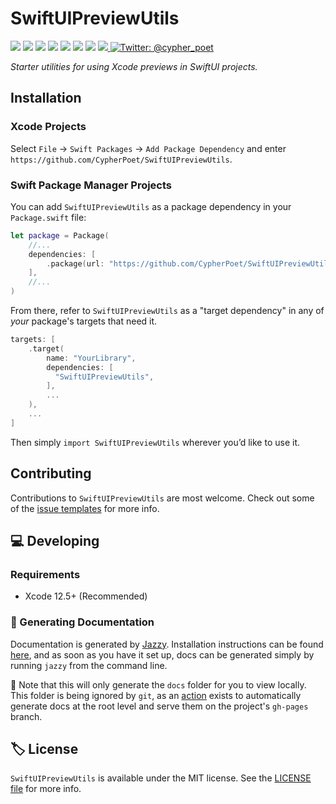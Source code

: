 # SwiftUIPreviewUtils

<!-- Header Logo -->

<!--
<div align="center">
   <img width="600px" src="./Resources/Assets/banner-logo.png" alt="Banner Logo">
</div> -->


<!-- Badges -->

<p>
    <img src="https://img.shields.io/badge/iOS-14.0+-865EFC.svg" />
    <img src="https://img.shields.io/badge/iPadOS-14.0+-F65EFC.svg" />
    <img src="https://img.shields.io/badge/macOS-11.0+-179AC8.svg" />
    <img src="https://img.shields.io/badge/tvOS-14.0+-41465B.svg" />
    <img src="https://img.shields.io/badge/watchOS-7.0+-1FD67A.svg" />
    <img src="https://img.shields.io/badge/License-MIT-blue.svg" />
    <img src="https://github.com/CypherPoet/SwiftUIPreviewUtils/workflows/Build%20&%20Test/badge.svg" />
    <a href="https://github.com/apple/swift-package-manager">
      <img src="https://img.shields.io/badge/spm-compatible-brightgreen.svg?style=flat" />
    </a>
    <a href="https://twitter.com/cypher_poet">
        <img src="https://img.shields.io/badge/Contact-@cypher_poet-lightgrey.svg?style=flat" alt="Twitter: @cypher_poet" />
    </a>
</p>


<p align="center">

_Starter utilities for using Xcode previews in SwiftUI projects._

<p />

## Installation

### Xcode Projects

Select `File` -> `Swift Packages` -> `Add Package Dependency` and enter `https://github.com/CypherPoet/SwiftUIPreviewUtils`.


### Swift Package Manager Projects

You can add `SwiftUIPreviewUtils` as a package dependency in your `Package.swift` file:

```swift
let package = Package(
    //...
    dependencies: [
        .package(url: "https://github.com/CypherPoet/SwiftUIPreviewUtils", .exact("0.0.6")),
    ],
    //...
)
```

From there, refer to `SwiftUIPreviewUtils` as a "target dependency" in any of _your_ package's targets that need it.

```swift
targets: [
    .target(
        name: "YourLibrary",
        dependencies: [
          "SwiftUIPreviewUtils",
        ],
        ...
    ),
    ...
]
```

Then simply `import SwiftUIPreviewUtils` wherever you’d like to use it.


## Contributing

Contributions to `SwiftUIPreviewUtils` are most welcome. Check out some of the [issue templates](./.github/ISSUE_TEMPLATE/) for more info.



## 💻 Developing

### Requirements

- Xcode 12.5+ (Recommended)


### 📜 Generating Documentation

Documentation is generated by [Jazzy](https://github.com/realm/jazzy). Installation instructions can be found [here](https://github.com/realm/jazzy#installation), and as soon as you have it set up, docs can be generated simply by running `jazzy` from the command line.

📝 Note that this will only generate the `docs` folder for you to view locally. This folder is being ignored by `git`, as an [action](./.github/workflows/PublishDocumentation.yml) exists to automatically generate docs at the root level and serve them on the project's `gh-pages` branch.


## 🏷 License

`SwiftUIPreviewUtils` is available under the MIT license. See the [LICENSE file](./LICENSE) for more info.
